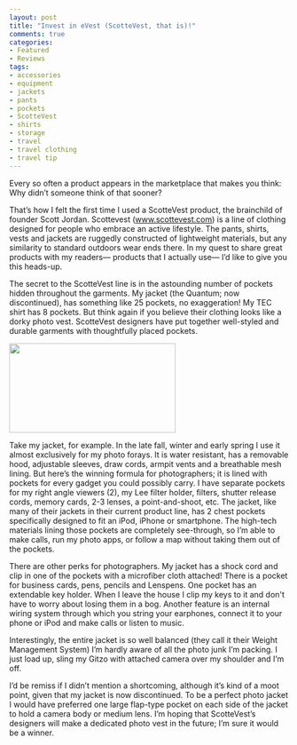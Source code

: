 ```yaml
---
layout: post
title: "Invest in eVest (ScotteVest, that is)!"
comments: true
categories:
- Featured
- Reviews
tags:
- accessories
- equipment
- jackets
- pants
- pockets
- ScotteVest
- shirts
- storage
- travel
- travel clothing
- travel tip
---
```

Every so often a product appears in the marketplace that makes you think: Why didn’t someone think of that sooner?

That’s how I felt the first time I used a ScotteVest product, the brainchild of founder Scott Jordan. Scottevest (www.scottevest.com) is a line of clothing designed for people who embrace an active lifestyle. The pants, shirts, vests and jackets are ruggedly constructed of lightweight materials, but any similarity to standard outdoors wear ends there. In my quest to share great products with my readers— products that I actually use— I’d like to give you this heads-up.

The secret to the ScotteVest line is in the astounding number of pockets hidden throughout the garments. My jacket (the Quantum; now discontinued), has something like 25 pockets, no exaggeration! My TEC shirt has 8 pockets. But think again if you believe their clothing looks like a dorky photo vest. ScotteVest designers have put together well-styled and durable garments with thoughtfully placed pockets.

<a href="http://blog.lesterpickerphoto.com/wp-content/uploads/2010/09/pocketmap_packw_reg.jpg"><img class="size-medium wp-image-593" title="pocketmap_packw_reg" src="http://blog.lesterpickerphoto.com/wp-content/uploads/2010/09/pocketmap_packw_reg-300x161.jpg" alt="" width="300" height="161" /></a>

Take my jacket, for example. In the late fall, winter and early spring I use it almost exclusively for my photo forays. It is water resistant, has a removable hood, adjustable sleeves, draw cords, armpit vents and a breathable mesh lining. But here’s the winning formula for photographers; it is lined with pockets for every gadget you could possibly carry. I have separate pockets for my right angle viewers (2), my Lee filter holder, filters, shutter release cords, memory cards, 2-3 lenses, a point-and-shoot, etc. The jacket, like many of their jackets in their current product line, has 2 chest pockets specifically designed to fit an iPod, iPhone or smartphone. The high-tech materials lining those pockets are completely see-through, so I’m able to make calls, run my photo apps, or follow a map without taking them out of the pockets.

There are other perks for photographers. My jacket has a shock cord and clip in one of the pockets with a microfiber cloth attached! There is a pocket for business cards, pens, pencils and Lenspens. One pocket has an extendable key holder. When I leave the house I clip my keys to it and don't have to worry about losing them in a bog. Another feature is an internal wiring system through which you string your earphones, connect it to your phone or iPod and make calls or listen to music.

Interestingly, the entire jacket is so well balanced (they call it their Weight Management System) I’m hardly aware of all the photo junk I’m packing. I just load up, sling my Gitzo with attached camera over my shoulder and I’m off.

I’d be remiss if I didn’t mention a shortcoming, although it’s kind of a moot point, given that my jacket is now discontinued. To be a perfect photo jacket I would have preferred one large flap-type pocket on each side of the jacket to hold a camera body or medium lens. I’m hoping that ScotteVest’s designers will make a dedicated photo vest in the future; I’m sure it would be a winner.